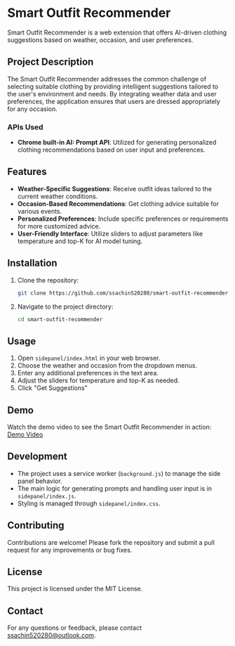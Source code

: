 # Smart Outfit Recommender

Smart Outfit Recommender is a web extension that offers AI-driven clothing suggestions based on weather, occasion, and user preferences.

## Project Description

The Smart Outfit Recommender addresses the common challenge of selecting suitable clothing by providing intelligent suggestions tailored to the user's environment and needs. By integrating weather data and user preferences, the application ensures that users are dressed appropriately for any occasion.

### APIs Used

- **Chrome built-in AI: Prompt API**: Utilized for generating personalized clothing recommendations based on user input and preferences.


## Features

- **Weather-Specific Suggestions**: Receive outfit ideas tailored to the current weather conditions.
- **Occasion-Based Recommendations**: Get clothing advice suitable for various events.
- **Personalized Preferences**: Include specific preferences or requirements for more customized advice.
- **User-Friendly Interface**: Utilize sliders to adjust parameters like temperature and top-K for AI model tuning.

## Installation

1. Clone the repository:
   ```bash
   git clone https://github.com/ssachin520280/smart-outfit-recommender.git
   ```
2. Navigate to the project directory:
   ```bash
   cd smart-outfit-recommender
   ```

## Usage

1. Open `sidepanel/index.html` in your web browser.
2. Choose the weather and occasion from the dropdown menus.
3. Enter any additional preferences in the text area.
4. Adjust the sliders for temperature and top-K as needed.
5. Click "Get Suggestions"

## Demo

Watch the demo video to see the Smart Outfit Recommender in action: [Demo Video](https://youtu.be/RcVWQg1El8E)

## Development

- The project uses a service worker (`background.js`) to manage the side panel behavior.
- The main logic for generating prompts and handling user input is in `sidepanel/index.js`.
- Styling is managed through `sidepanel/index.css`.

## Contributing

Contributions are welcome! Please fork the repository and submit a pull request for any improvements or bug fixes.

## License

This project is licensed under the MIT License.

## Contact

For any questions or feedback, please contact [ssachin520280@outlook.com](mailto:ssachin520280@outlook.com).
